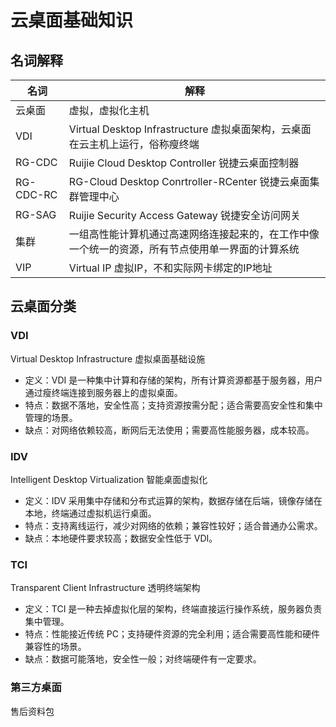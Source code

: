 # 云桌面基础知识

## 名词解释

| 名词      | 解释                                                                                             |
| --------- | ------------------------------------------------------------------------------------------------ |
| 云桌面    | 虚拟，虚拟化主机                                                                                 |
| VDI       | Virtual Desktop Infrastructure 虚拟桌面架构，云桌面在云主机上运行，俗称瘦终端                    |
| RG-CDC    | Ruijie Cloud Desktop Controller 锐捷云桌面控制器                                                 |
| RG-CDC-RC | RG-Cloud Desktop Conrtroller-RCenter 锐捷云桌面集群管理中心                                      |
| RG-SAG    | Ruijie Security Access Gateway 锐捷安全访问网关                                                  |
| 集群      | 一组高性能计算机通过高速网络连接起来的，在工作中像一个统一的资源，所有节点使用单一界面的计算系统 |
| VIP       | Virtual IP 虚拟IP，不和实际网卡绑定的IP地址                                                      |

## 云桌面分类

### VDI

Virtual Desktop Infrastructure 虚拟桌面基础设施

- 定义：VDI 是一种集中计算和存储的架构，所有计算资源都基于服务器，用户通过瘦终端连接到服务器上的虚拟桌面。
- 特点：数据不落地，安全性高；支持资源按需分配；适合需要高安全性和集中管理的场景。
- 缺点：对网络依赖较高，断网后无法使用；需要高性能服务器，成本较高。

### IDV

Intelligent Desktop Virtualization 智能桌面虚拟化

- 定义：IDV 采用集中存储和分布式运算的架构，数据存储在后端，镜像存储在本地，终端通过虚拟机运行桌面。
- 特点：支持离线运行，减少对网络的依赖；兼容性较好；适合普通办公需求。
- 缺点：本地硬件要求较高；数据安全性低于 VDI。

### TCI

Transparent Client Infrastructure 透明终端架构

- 定义：TCI 是一种去掉虚拟化层的架构，终端直接运行操作系统，服务器负责集中管理。
- 特点：性能接近传统 PC；支持硬件资源的完全利用；适合需要高性能和硬件兼容性的场景。
- 缺点：数据可能落地，安全性一般；对终端硬件有一定要求。

### 第三方桌面

售后资料包
